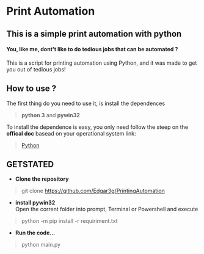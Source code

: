 # Print Automation

## This is a simple print automation with python

#### You, like me, dont't like to do tedious jobs that can be automated ? 
This is a script for printing automation using Python, and it was made to get you out of tedious jobs! 

## How to use ?

The first thing do you need to use it, is install the dependences
> <b>python 3</b> and <b>pywin32</b>

To install the dependence is easy, you only need follow the steep on the <b>offical doc</b> basead on your operational system link:

> [Python](https://www.python.org/downloads/)


## GETSTATED

- **Clone the repository**
> git clone https://github.com/Edgar3g/PrintingAutomation
- **install pywin32** <br>
    Open the corrent folder into prompt, Terminal or Powershell and execute 
> python -m pip install -r requiriment.txt

- **Run the code...**
> python main.py




